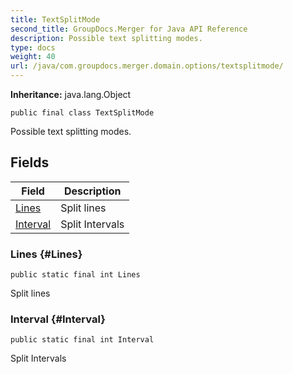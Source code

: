 ```yaml
---
title: TextSplitMode
second_title: GroupDocs.Merger for Java API Reference
description: Possible text splitting modes.
type: docs
weight: 40
url: /java/com.groupdocs.merger.domain.options/textsplitmode/
---
```

**Inheritance:**
java.lang.Object
```
public final class TextSplitMode
```

Possible text splitting modes.
## Fields

| Field | Description |
| --- | --- |
| [Lines](#Lines) | Split lines |
| [Interval](#Interval) | Split Intervals |
### Lines {#Lines}
```
public static final int Lines
```


Split lines

### Interval {#Interval}
```
public static final int Interval
```


Split Intervals

